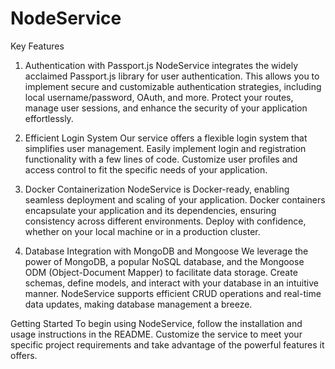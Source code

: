 # NodeService
Key Features
1. Authentication with Passport.js
NodeService integrates the widely acclaimed Passport.js library for user authentication. This allows you to implement secure and customizable authentication strategies, including local username/password, OAuth, and more. Protect your routes, manage user sessions, and enhance the security of your application effortlessly.

2. Efficient Login System
Our service offers a flexible login system that simplifies user management. Easily implement login and registration functionality with a few lines of code. Customize user profiles and access control to fit the specific needs of your application.

3. Docker Containerization
NodeService is Docker-ready, enabling seamless deployment and scaling of your application. Docker containers encapsulate your application and its dependencies, ensuring consistency across different environments. Deploy with confidence, whether on your local machine or in a production cluster.

4. Database Integration with MongoDB and Mongoose
We leverage the power of MongoDB, a popular NoSQL database, and the Mongoose ODM (Object-Document Mapper) to facilitate data storage. Create schemas, define models, and interact with your database in an intuitive manner. NodeService supports efficient CRUD operations and real-time data updates, making database management a breeze.

Getting Started
To begin using NodeService, follow the installation and usage instructions in the README. Customize the service to meet your specific project requirements and take advantage of the powerful features it offers.

